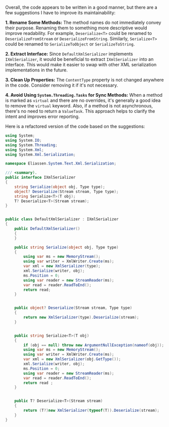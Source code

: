 Overall, the code appears to be written in a good manner, but there are a few suggestions I have to improve its maintainability:

**1. Rename Some Methods:** The method names do not immediately convey their purpose. Renaming them to something more descriptive would improve readability. For example, `Deserialize<T>` could be renamed to `DeserializeFromStream` or `DeserializeFromString`. Similarly, `Serialize<T>` could be renamed to `SerializeToObject` or `SerializeToString`.

**2. Extract Interface:** Since `DefaultXmlSerializer` implements `IXmlSerializer`, it would be beneficial to extract `IXmlSerializer` into an interface. This would make it easier to swap with other XML serialization implementations in the future.

**3. Clean Up Properties:** The `ContentType` property is not changed anywhere in the code. Consider removing it if it's not necessary.

**4. Avoid Using `System.Threading.Tasks` for Sync Methods:** When a method is marked as `virtual` and there are no overrides, it's generally a good idea to remove the `virtual` keyword. Also, if a method is not asynchronous, there's no need to return a `ValueTask`. This approach helps to clarify the intent and improves error reporting.

Here is a refactored version of the code based on the suggestions:

``` DefaultXmlSerializer.cs
using System;
using System.IO;
using System.Threading;
using System.Xml;
using System.Xml.Serialization;

namespace Eliassen.System.Text.Xml.Serialization;

/// <summary).
public interface IXmlSerializer
{
    string Serialize(object obj, Type type);
    object? Deserialize(Stream stream, Type type);
    string Serialize<T>(T obj);
    T? Deserialize<T>(Stream stream);
}


public class DefaultXmlSerializer : IXmlSerializer
{
    public DefaultXmlSerializer()
    {
    }

    public string Serialize(object obj, Type type)
    {
        using var ms = new MemoryStream();
        using var writer = XmlWriter.Create(ms);
        var xml = new XmlSerializer(type);
        xml.Serialize(writer, obj);
        ms.Position = 0;
        using var reader = new StreamReader(ms);
        var read = reader.ReadToEnd();
        return read;
    }


    public object? Deserialize(Stream stream, Type type)
    {
        return new XmlSerializer(type).Deserialize(stream);
    }


    public string Serialize<T>(T obj)
    {
        if (obj == null) throw new ArgumentNullException(nameof(obj));
        using var ms = new MemoryStream();
        using var writer = XmlWriter.Create(ms);
        var xml = new XmlSerializer(obj.GetType());
        xml.Serialize(writer, obj);
        ms.Position = 0;
        using var reader = new StreamReader(ms);
        var read = reader.ReadToEnd();
        return read ;
    }


    public T? Deserialize<T>(Stream stream)
    {
        return (T?)new XmlSerializer(typeof(T)).Deserialize(stream);
    }
}

```